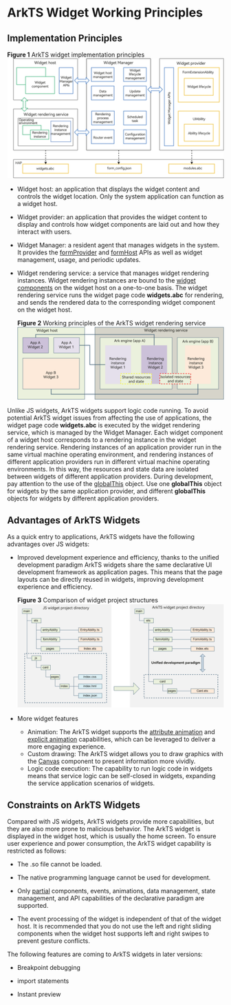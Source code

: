 # ArkTS Widget Working Principles


## Implementation Principles

  **Figure 1** ArkTS widget implementation principles 
![WidgetPrinciple](figures/WidgetPrinciple.png)

- Widget host: an application that displays the widget content and controls the widget location. Only the system application can function as a widget host.

- Widget provider: an application that provides the widget content to display and controls how widget components are laid out and how they interact with users.

- Widget Manager: a resident agent that manages widgets in the system. It provides the [formProvider](../reference/apis/js-apis-app-form-formProvider.md) and [formHost](../reference/apis/js-apis-app-form-formHost.md) APIs as well as widget management, usage, and periodic updates. 

- Widget rendering service: a service that manages widget rendering instances. Widget rendering instances are bound to the [widget components](../reference/arkui-ts/ts-basic-components-formcomponent.md) on the widget host on a one-to-one basis. The widget rendering service runs the widget page code **widgets.abc** for rendering, and sends the rendered data to the corresponding widget component on the widget host.

  **Figure 2** Working principles of the ArkTS widget rendering service 
![WidgetRender](figures/WidgetRender.png)

Unlike JS widgets, ArkTS widgets support logic code running. To avoid potential ArkTS widget issues from affecting the use of applications, the widget page code **widgets.abc** is executed by the widget rendering service, which is managed by the Widget Manager. Each widget component of a widget host corresponds to a rendering instance in the widget rendering service. Rendering instances of an application provider run in the same virtual machine operating environment, and rendering instances of different application providers run in different virtual machine operating environments. In this way, the resources and state data are isolated between widgets of different application providers. During development, pay attention to the use of the [globalThis](uiability-data-sync-with-ui.md#using-globalthis-between-uiability-and-page) object. Use one **globalThis** object for widgets by the same application provider, and different **globalThis** objects for widgets by different application providers.


## Advantages of ArkTS Widgets

As a quick entry to applications, ArkTS widgets have the following advantages over JS widgets:

- Improved development experience and efficiency, thanks to the unified development paradigm
  ArkTS widgets share the same declarative UI development framework as application pages. This means that the page layouts can be directly reused in widgets, improving development experience and efficiency.

    **Figure 3** Comparison of widget project structures 
  ![WidgetProject](figures/WidgetProject.png)

- More widget features
  - Animation: The ArkTS widget supports the [attribute animation](../reference/arkui-ts/ts-animatorproperty.md) and [explicit animation](../reference/arkui-ts/ts-explicit-animation.md) capabilities, which can be leveraged to deliver a more engaging experience.
  - Custom drawing: The ArkTS widget allows you to draw graphics with the [Canvas](../reference/arkui-ts/ts-components-canvas-canvas.md) component to present information more vividly.
  - Logic code execution: The capability to run logic code in widgets means that service logic can be self-closed in widgets, expanding the service application scenarios of widgets.


## Constraints on ArkTS Widgets

Compared with JS widgets, ArkTS widgets provide more capabilities, but they are also more prone to malicious behavior. The ArkTS widget is displayed in the widget host, which is usually the home screen. To ensure user experience and power consumption, the ArkTS widget capability is restricted as follows:

- The .so file cannot be loaded.

- The native programming language cannot be used for development.

- Only [partial](arkts-ui-widget-page-overview.md) components, events, animations, data management, state management, and API capabilities of the declarative paradigm are supported.

- The event processing of the widget is independent of that of the widget host. It is recommended that you do not use the left and right sliding components when the widget host supports left and right swipes to prevent gesture conflicts.

The following features are coming to ArkTS widgets in later versions:

- Breakpoint debugging

- import statements

- Instant preview
